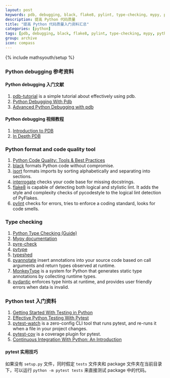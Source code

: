 ```yaml
---
layout: post
keywords: pdb, debugging, black, flake8, pylint, type-checking, mypy, python-test, pytest 
description: 提高 Python 代码质量
title: "提高 Python 代码质量入门资料汇总"
categories: [python]
tags: [pdb, debugging, black, flake8, pylint, type-checking, mypy, python-test, pytest]
group: archive
icon: compass
---
```

{% include mathsyouth/setup %}


### Python debugging 参考资料

#### Python debugging 入门文献

1. [pdb-tutorial](https://github.com/spiside/pdb-tutorial) is a simple tutorial about effectively using pdb.
2. [Python Debugging With Pdb](https://realpython.com/python-debugging-pdb/)
3. [Advanced Python Debugging with pdb](https://www.codementor.io/@stevek/advanced-python-debugging-with-pdb-g56gvmpfa)

#### Python debugging 视频教程

1. [Introduction to PDB](https://www.youtube.com/watch?v=vfPtGsSJldg)
1. [In Depth PDB](https://www.youtube.com/watch?v=lnlZGhnULn4)


### Python format and code quality tool

1. [Python Code Quality: Tools & Best Practices](https://realpython.com/python-code-quality/)
1. [black](https://github.com/psf/black) formats Python code without compromise.
1. [isort](https://github.com/timothycrosley/isort) formats imports by sorting alphabetically and separating into sections.
1. [interrogate](https://github.com/econchick/interrogate) checks your code base for missing docstrings.
1. [flake8](https://flake8.pycqa.org/en/latest/) is capable of detecting both logical and stylistic lint. It adds the style and complexity checks of pycodestyle to the logical lint detection of PyFlakes.
1. [pylint](https://www.pylint.org/) checks for errors, tries to enforce a coding standard, looks for code smells.


### Type checking

1. [Python Type Checking (Guide)](https://realpython.com/python-type-checking/)
1. [Mypy documentation](https://mypy.readthedocs.io/en/stable/index.html)
1. [pyre-check](https://github.com/facebook/pyre-check)
1. [pytype](https://github.com/google/pytype)
1. [typeshed](https://github.com/python/typeshed)
1. [pyannotate](https://github.com/dropbox/pyannotate) insert annotations into your source code based on call arguments and return types observed at runtime.
1. [MonkeyType](https://github.com/Instagram/MonkeyType) is a system for Python that generates static type annotations by collecting runtime types.
1. [pydantic](https://github.com/samuelcolvin/pydantic/) enforces type hints at runtime, and provides user friendly errors when data is invalid.


### Python test 入门资料

1. [Getting Started With Testing in Python](https://realpython.com/python-testing/)
1. [Effective Python Testing With Pytest](https://realpython.com/pytest-python-testing/)
1. [pytest-watch](https://github.com/joeyespo/pytest-watch) is a zero-config CLI tool that runs pytest, and re-runs it when a file in your project changes.
1. [pytest-cov](https://pytest-cov.readthedocs.io/en/latest/) is a coverage plugin for pytest.
1. [Continuous Integration With Python: An Introduction](https://realpython.com/python-continuous-integration/)


#### pytest 实用技巧

如果没有 `setup.py` 文件，同时假定 `tests` 文件夹和 package 文件夹在当前目录下，可以运行 `python -m pytest tests` 来直接测试 package 中的代码。


